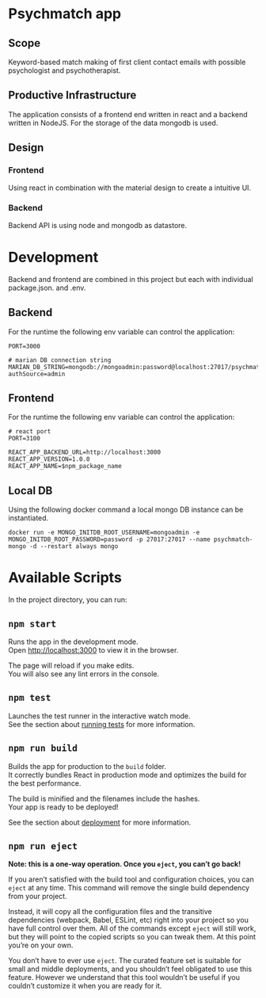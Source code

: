 # Psychmatch app
## Scope
Keyword-based match making of first client contact emails with possible psychologist and psychotherapist.  

## Productive Infrastructure
The application consists of a frontend end written in react and a backend written in NodeJS. For the storage of the data mongodb is used.  

## Design
### Frontend
Using react in combination with the material design to create a intuitive UI.  

### Backend
Backend API is using node and mongodb as datastore.  

# Development
Backend and frontend are combined in this project but each with individual package.json. and .env.  

## Backend
For the runtime the following env variable can control the application:  

    PORT=3000

    # marian DB connection string
    MARIAN_DB_STRING=mongodb://mongoadmin:password@localhost:27017/psychmatch?authSource=admin

## Frontend
For the runtime the following env variable can control the application:  

    # react port
    PORT=3100

    REACT_APP_BACKEND_URL=http://localhost:3000
    REACT_APP_VERSION=1.0.0
    REACT_APP_NAME=$npm_package_name

## Local DB
Using the following docker command a local mongo DB instance can be instantiated.  

    docker run -e MONGO_INITDB_ROOT_USERNAME=mongoadmin -e MONGO_INITDB_ROOT_PASSWORD=password -p 27017:27017 --name psychmatch-mongo -d --restart always mongo

# Available Scripts
In the project directory, you can run:

## `npm start`

Runs the app in the development mode.\
Open [http://localhost:3000](http://localhost:3000) to view it in the browser.

The page will reload if you make edits.\
You will also see any lint errors in the console.

## `npm test`

Launches the test runner in the interactive watch mode.\
See the section about [running tests](https://facebook.github.io/create-react-app/docs/running-tests) for more information.

## `npm run build`

Builds the app for production to the `build` folder.\
It correctly bundles React in production mode and optimizes the build for the best performance.

The build is minified and the filenames include the hashes.\
Your app is ready to be deployed!

See the section about [deployment](https://facebook.github.io/create-react-app/docs/deployment) for more information.

## `npm run eject`

**Note: this is a one-way operation. Once you `eject`, you can’t go back!**

If you aren’t satisfied with the build tool and configuration choices, you can `eject` at any time. This command will remove the single build dependency from your project.

Instead, it will copy all the configuration files and the transitive dependencies (webpack, Babel, ESLint, etc) right into your project so you have full control over them. All of the commands except `eject` will still work, but they will point to the copied scripts so you can tweak them. At this point you’re on your own.

You don’t have to ever use `eject`. The curated feature set is suitable for small and middle deployments, and you shouldn’t feel obligated to use this feature. However we understand that this tool wouldn’t be useful if you couldn’t customize it when you are ready for it.